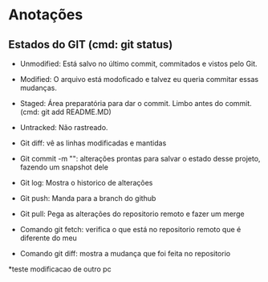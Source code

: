 # Anotações

## Estados do GIT (cmd: git status)
- Unmodified: Está salvo no último commit, commitados e vistos pelo Git.
- Modified: O arquivo está modoficado e talvez eu queria commitar essas mudanças.
- Staged: Área preparatória para dar o commit. Limbo antes do commit. (cmd: git add README.MD)
- Untracked: Não rastreado.

- Git diff: vê as linhas modificadas e mantidas
- Git commit -m "": alterações prontas para salvar o estado desse projeto, fazendo um snapshot dele
- Git log: Mostra o historico de alterações
- Git push: Manda para a branch do github
- Git pull: Pega as alterações do repositorio remoto e fazer um merge
- Comando git fetch: verifica o que está no repositorio remoto que é diferente do meu
- Comando git diff: mostra a mudança que foi feita no repositorio

*teste modificacao de outro pc
